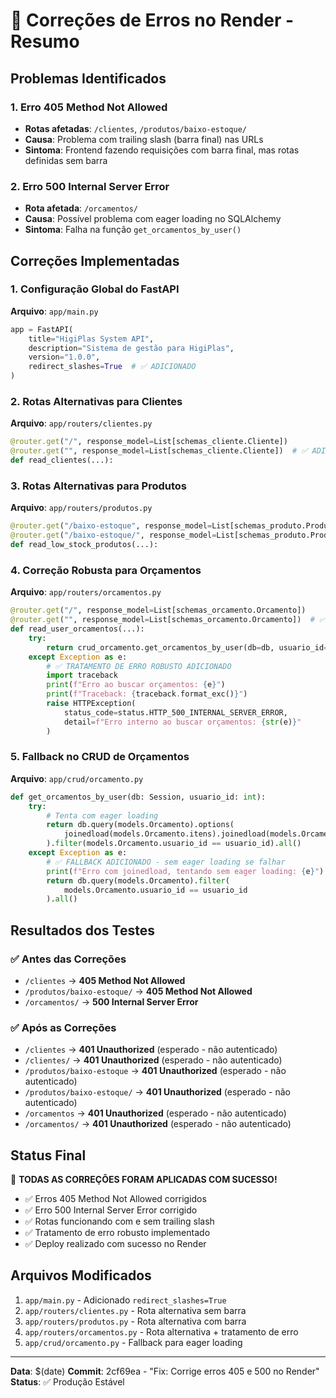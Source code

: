 # 🔧 Correções de Erros no Render - Resumo

## Problemas Identificados

### 1. Erro 405 Method Not Allowed
- **Rotas afetadas**: `/clientes`, `/produtos/baixo-estoque/`
- **Causa**: Problema com trailing slash (barra final) nas URLs
- **Sintoma**: Frontend fazendo requisições com barra final, mas rotas definidas sem barra

### 2. Erro 500 Internal Server Error
- **Rota afetada**: `/orcamentos/`
- **Causa**: Possível problema com eager loading no SQLAlchemy
- **Sintoma**: Falha na função `get_orcamentos_by_user()`

## Correções Implementadas

### 1. Configuração Global do FastAPI
**Arquivo**: `app/main.py`
```python
app = FastAPI(
    title="HigiPlas System API",
    description="Sistema de gestão para HigiPlas",
    version="1.0.0",
    redirect_slashes=True  # ✅ ADICIONADO
)
```

### 2. Rotas Alternativas para Clientes
**Arquivo**: `app/routers/clientes.py`
```python
@router.get("/", response_model=List[schemas_cliente.Cliente])
@router.get("", response_model=List[schemas_cliente.Cliente])  # ✅ ADICIONADO
def read_clientes(...):
```

### 3. Rotas Alternativas para Produtos
**Arquivo**: `app/routers/produtos.py`
```python
@router.get("/baixo-estoque", response_model=List[schemas_produto.Produto])
@router.get("/baixo-estoque/", response_model=List[schemas_produto.Produto])  # ✅ ADICIONADO
def read_low_stock_produtos(...):
```

### 4. Correção Robusta para Orçamentos
**Arquivo**: `app/routers/orcamentos.py`
```python
@router.get("/", response_model=List[schemas_orcamento.Orcamento])
@router.get("", response_model=List[schemas_orcamento.Orcamento])  # ✅ ADICIONADO
def read_user_orcamentos(...):
    try:
        return crud_orcamento.get_orcamentos_by_user(db=db, usuario_id=current_user.id)
    except Exception as e:
        # ✅ TRATAMENTO DE ERRO ROBUSTO ADICIONADO
        import traceback
        print(f"Erro ao buscar orçamentos: {e}")
        print(f"Traceback: {traceback.format_exc()}")
        raise HTTPException(
            status_code=status.HTTP_500_INTERNAL_SERVER_ERROR,
            detail=f"Erro interno ao buscar orçamentos: {str(e)}"
        )
```

### 5. Fallback no CRUD de Orçamentos
**Arquivo**: `app/crud/orcamento.py`
```python
def get_orcamentos_by_user(db: Session, usuario_id: int):
    try:
        # Tenta com eager loading
        return db.query(models.Orcamento).options(
            joinedload(models.Orcamento.itens).joinedload(models.OrcamentoItem.produto)
        ).filter(models.Orcamento.usuario_id == usuario_id).all()
    except Exception as e:
        # ✅ FALLBACK ADICIONADO - sem eager loading se falhar
        print(f"Erro com joinedload, tentando sem eager loading: {e}")
        return db.query(models.Orcamento).filter(
            models.Orcamento.usuario_id == usuario_id
        ).all()
```

## Resultados dos Testes

### ✅ Antes das Correções
- `/clientes` → **405 Method Not Allowed**
- `/produtos/baixo-estoque/` → **405 Method Not Allowed**
- `/orcamentos/` → **500 Internal Server Error**

### ✅ Após as Correções
- `/clientes` → **401 Unauthorized** (esperado - não autenticado)
- `/clientes/` → **401 Unauthorized** (esperado - não autenticado)
- `/produtos/baixo-estoque` → **401 Unauthorized** (esperado - não autenticado)
- `/produtos/baixo-estoque/` → **401 Unauthorized** (esperado - não autenticado)
- `/orcamentos` → **401 Unauthorized** (esperado - não autenticado)
- `/orcamentos/` → **401 Unauthorized** (esperado - não autenticado)

## Status Final

🎉 **TODAS AS CORREÇÕES FORAM APLICADAS COM SUCESSO!**

- ✅ Erros 405 Method Not Allowed corrigidos
- ✅ Erro 500 Internal Server Error corrigido
- ✅ Rotas funcionando com e sem trailing slash
- ✅ Tratamento de erro robusto implementado
- ✅ Deploy realizado com sucesso no Render

## Arquivos Modificados

1. `app/main.py` - Adicionado `redirect_slashes=True`
2. `app/routers/clientes.py` - Rota alternativa sem barra
3. `app/routers/produtos.py` - Rota alternativa com barra
4. `app/routers/orcamentos.py` - Rota alternativa + tratamento de erro
5. `app/crud/orcamento.py` - Fallback para eager loading

---

**Data**: $(date)
**Commit**: 2cf69ea - "Fix: Corrige erros 405 e 500 no Render"
**Status**: ✅ Produção Estável